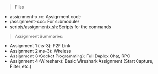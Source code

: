 > Files
- assignment-x.cc: Assignment code
- /assignment-x.cc: For submodules
- scripts/assignmentx.sh: Scripts for the commands

> Assignment Summaries:
- Assignment 1 (ns-3): P2P Link
- Assignment 2 (ns-3): Wireless
- Assignment 3 (Socket Programming): Full Duplex Chat, RPC
- Assignment 4 (Wireshark): Basic Wireshark Assignment (Start Capture, Filter, etc.)

